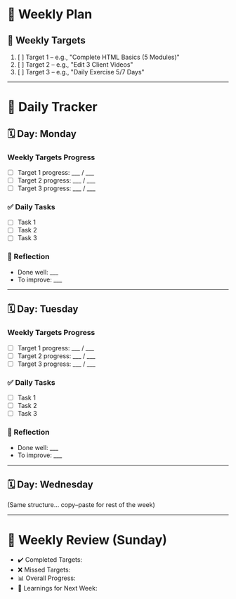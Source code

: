 # 📆 Weekly Plan

## 🎯 Weekly Targets
1. [ ] Target 1 – e.g., "Complete HTML Basics (5 Modules)"
2. [ ] Target 2 – e.g., "Edit 3 Client Videos"
3. [ ] Target 3 – e.g., "Daily Exercise 5/7 Days"

---

# 📅 Daily Tracker

## 🗓️ Day: Monday
### Weekly Targets Progress
- [ ] Target 1 progress: ___ / ___
- [ ] Target 2 progress: ___ / ___
- [ ] Target 3 progress: ___ / ___

### ✅ Daily Tasks
- [ ] Task 1
- [ ] Task 2
- [ ] Task 3

### 📓 Reflection
- Done well: ___
- To improve: ___


---

## 🗓️ Day: Tuesday
### Weekly Targets Progress
- [ ] Target 1 progress: ___ / ___
- [ ] Target 2 progress: ___ / ___
- [ ] Target 3 progress: ___ / ___

### ✅ Daily Tasks
- [ ] Task 1
- [ ] Task 2
- [ ] Task 3

### 📓 Reflection
- Done well: ___
- To improve: ___


---

## 🗓️ Day: Wednesday
(Same structure… copy–paste for rest of the week)

---

# 🌟 Weekly Review (Sunday)
- ✔️ Completed Targets:
- ❌ Missed Targets:
- 📊 Overall Progress:
- 📝 Learnings for Next Week:
